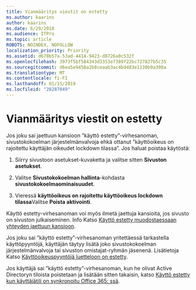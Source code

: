 ```yaml
---
title: Vianmääritys viestit on estetty
ms.author: kaarins
author: kaarins
ms.date: 6/29/2018
ms.audience: ITPro
ms.topic: article
ROBOTS: NOINDEX, NOFOLLOW
localization_priority: Priority
ms.assetid: d678b57a-53ad-4414-9423-d8726a0c532f
ms.openlocfilehash: 3973f5bf584343d3353e7389f22bc727827b5c35
ms.sourcegitcommit: d6ea5e9458a2b8ceaab3ac4bd483e1130b9a398a
ms.translationtype: MT
ms.contentlocale: fi-FI
ms.lasthandoff: 01/15/2019
ms.locfileid: "28287049"
---
```

# <a name="troubleshoot-access-denied-messages"></a>Vianmääritys viestit on estetty

Jos joku sai jaettuun kansioon ”käyttö estetty”-virhesanoman, sivustokokoelman järjestelmänvalvoja ehkä ottanut ”käyttöoikeus on rajoitettu käyttäjän oikeudet lockdown tilassa”. Jos haluat poistaa käytöstä: 
  
1. Siirry sivustoon asetukset-kuvaketta ja valitse sitten **Sivuston asetukset**.
    
2. Valitse **Sivustokokoelman hallinta**-kohdasta **sivustokokoelmaominaisuudet**.
    
3. Vieressä **käyttöoikeus on rajoitettu käyttöoikeus lockdown tilassa**Valitse **Poista aktivointi**.
    
Käyttö estetty-virhesanoman voi myös ilmetä jaettuja kansioita, jos sivusto on sivuston julkaiseminen. Info Katso [Käyttö estetty muodostaessaan yhteyden jaettuun kansioon](https://go.microsoft.com/fwlink/?linkid=2004317).
  
Jos joku sai ”käyttö estetty”-virhesanoman yritettäessä tarkastella käyttöpyyntöjä, käyttäjän täytyy lisätä joko sivustokokoelman järjestelmänvalvoja tai sivuston omistajat-ryhmän jäsenenä. Lisätietoja Katso [Käyttöoikeuspyyntöjä luetteloon on estetty](https://go.microsoft.com/fwlink/?linkid=2004220).
  
Jos käyttäjä sai ”käyttö estetty”-virhesanoman, kun he olivat Active Directoryn tiloista poistetaan ja lisätään sitten takaisin, katso [Käyttö estetty kun käyttäjätili on synkronoitu Office 365: ssä](https://go.microsoft.com/fwlink/?linkid=2004318).
  

